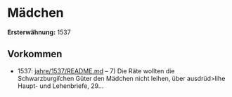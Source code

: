 # Mädchen

**Ersterwähnung:** 1537

## Vorkommen
- 1537: [jahre/1537/README.md](../jahre/1537/README.md) – 7) Die Räte wollten die Schwarzburgiſchen Güter
den Mädchen nicht leihen, über ausdrüd>lihe Haupt- und
Lehenbriefe, 29...
